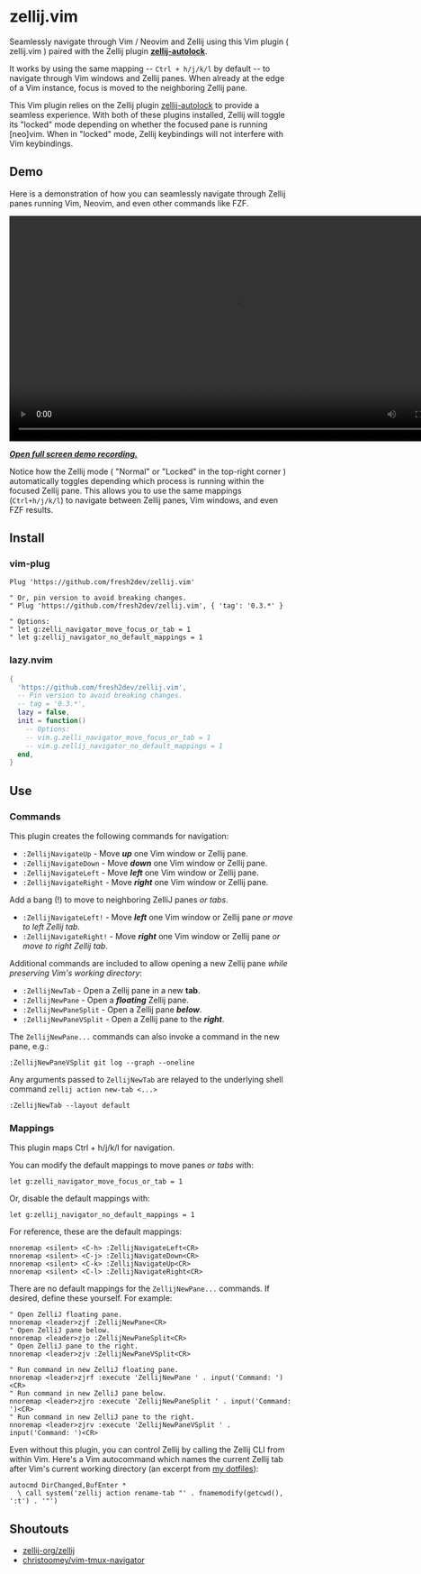 # zellij.vim

Seamlessly navigate through Vim / Neovim and Zellij using this Vim plugin ( zellij.vim ) paired with the Zellij plugin [**zellij-autolock**](https://github.com/fresh2dev/zellij-autolock).

It works by using the same mapping -- `Ctrl + h/j/k/l` by default -- to navigate through Vim windows and Zellij panes. When already at the edge of a Vim instance, focus is moved to the neighboring Zellij pane.

This Vim plugin relies on the Zellij plugin [zellij-autolock](https://github.com/fresh2dev/zellij-autolock) to provide a seamless experience. With both of these plugins installed, Zellij will toggle its "locked" mode depending on whether the focused pane is running [neo]vim. When in "locked" mode, Zellij keybindings will not interfere with Vim keybindings.

## Demo

Here is a demonstration of how you can seamlessly navigate through Zellij panes running Vim, Neovim, and even other commands like FZF.

<video autoplay="false" controls="controls" style="width: 800px;">
  <source src="https://img.fresh2.dev/1733381151.mp4" type="video/webm"/>
  <p><i>This page does not support mp4 video playback.</i></p>
  <p><i><a href="https://img.fresh2.dev/1733381151.mp4" target="_blank">Click here to watch the demo recording.</a></i></p>
</video>
<p><b><i><a href="https://img.fresh2.dev/1733381151.mp4" target="_blank">Open full screen demo recording.</a></i></b></p>

Notice how the Zellij mode ( "Normal" or "Locked" in the top-right corner ) automatically toggles depending which process is running within the focused Zellij pane. This allows you to use the same mappings (`Ctrl+h/j/k/l`) to navigate between Zellij panes, Vim windows, and even FZF results.

## Install

### vim-plug

```vim
Plug 'https://github.com/fresh2dev/zellij.vim'

" Or, pin version to avoid breaking changes.
" Plug 'https://github.com/fresh2dev/zellij.vim', { 'tag': '0.3.*' }

" Options:
" let g:zelli_navigator_move_focus_or_tab = 1
" let g:zellij_navigator_no_default_mappings = 1
```

### lazy.nvim

```lua
{
  'https://github.com/fresh2dev/zellij.vim',
  -- Pin version to avoid breaking changes.
  -- tag = '0.3.*',
  lazy = false,
  init = function()
    -- Options:
    -- vim.g.zelli_navigator_move_focus_or_tab = 1
    -- vim.g.zellij_navigator_no_default_mappings = 1
  end,
}
```

## Use

### Commands

This plugin creates the following commands for navigation:

- `:ZellijNavigateUp` - Move ***up*** one Vim window or Zellij pane.
- `:ZellijNavigateDown` - Move ***down*** one Vim window or Zellij pane.
- `:ZellijNavigateLeft` - Move ***left*** one Vim window or Zellij pane.
- `:ZellijNavigateRight` - Move ***right*** one Vim window or Zellij pane.

Add a bang (!) to move to neighboring ZelliJ panes *or tabs*.

- `:ZellijNavigateLeft!` - Move ***left*** one Vim window or Zellij pane *or move to left Zellij tab*.
- `:ZellijNavigateRight!` - Move ***right*** one Vim window or Zellij pane *or move to right Zellij tab*.

Additional commands are included to allow opening a new Zellij pane *while preserving Vim's working directory*:

- `:ZellijNewTab` - Open a Zellij pane in a new **tab**.
- `:ZellijNewPane` - Open a ***floating*** Zellij pane.
- `:ZellijNewPaneSplit` - Open a Zellij pane ***below***.
- `:ZellijNewPaneVSplit` - Open a Zellij pane to the ***right***.

The `ZellijNewPane...` commands can also invoke a command in the new pane, e.g.:

```vim
:ZellijNewPaneVSplit git log --graph --oneline
```

Any arguments passed to `ZellijNewTab` are relayed to the underlying shell command `zellij action new-tab <...>`

```vim
:ZellijNewTab --layout default
```

### Mappings

This plugin maps Ctrl + h/j/k/l for navigation.

You can modify the default mappings to move panes *or tabs* with:

```vim
let g:zelli_navigator_move_focus_or_tab = 1
```

Or, disable the default mappings with:

```vim
let g:zellij_navigator_no_default_mappings = 1
```

For reference, these are the default mappings:

```vim
nnoremap <silent> <C-h> :ZellijNavigateLeft<CR>
nnoremap <silent> <C-j> :ZellijNavigateDown<CR>
nnoremap <silent> <C-k> :ZellijNavigateUp<CR>
nnoremap <silent> <C-l> :ZellijNavigateRight<CR>
```

There are no default mappings for the `ZellijNewPane...` commands. If desired, define these yourself. For example:

```vim
" Open ZelliJ floating pane.
nnoremap <leader>zjf :ZellijNewPane<CR>
" Open ZelliJ pane below.
nnoremap <leader>zjo :ZellijNewPaneSplit<CR>
" Open ZelliJ pane to the right.
nnoremap <leader>zjv :ZellijNewPaneVSplit<CR>

" Run command in new ZelliJ floating pane.
nnoremap <leader>zjrf :execute 'ZellijNewPane ' . input('Command: ')<CR>
" Run command in new ZelliJ pane below.
nnoremap <leader>zjro :execute 'ZellijNewPaneSplit ' . input('Command: ')<CR>
" Run command in new ZelliJ pane to the right.
nnoremap <leader>zjrv :execute 'ZellijNewPaneVSplit ' . input('Command: ')<CR>
```

Even without this plugin, you can control Zellij by calling the Zellij CLI from within Vim. Here's a Vim autocommand which names the current Zellij tab after Vim's current working directory (an excerpt from [my dotfiles](https://github.com/fresh2dev/dotfiles)):

```vim
autocmd DirChanged,BufEnter *
  \ call system('zellij action rename-tab "' . fnamemodify(getcwd(), ':t') . '"')
```

## Shoutouts

- [zellij-org/zellij](https://github.com/zellij-org/zellij)
- [christoomey/vim-tmux-navigator](https://github.com/christoomey/vim-tmux-navigator)
